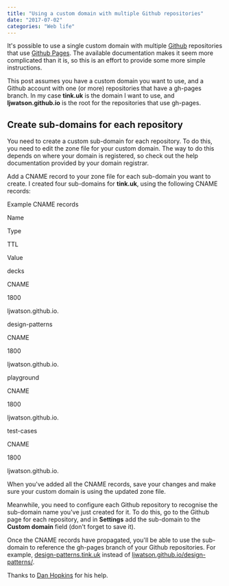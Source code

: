 ```yaml
---
title: "Using a custom domain with multiple Github repositories"
date: "2017-07-02"
categories: "Web life"
---
```


It's possible to use a single custom domain with multiple [Github](https://github.com) repositories that use [Github Pages](https://pages.github.com/). The available documentation makes it seem more complicated than it is, so this is an effort to provide some more simple instructions.

This post assumes you have a custom domain you want to use, and a Github account with one (or more) repositories that have a gh-pages branch. In my case **tink.uk** is the domain I want to use, and **ljwatson.github.io** is the root for the repositories that use gh-pages.

## Create sub-domains for each repository

You need to create a custom sub-domain for each repository. To do this, you need to edit the zone file for your custom domain. The way to do this depends on where your domain is registered, so check out the help documentation provided by your domain registrar.

Add a CNAME record to your zone file for each sub-domain you want to create. I created four sub-domains for **tink.uk**, using the following CNAME records:

Example CNAME records

Name

Type

TTL

Value

decks

CNAME

1800

ljwatson.github.io.

design-patterns

CNAME

1800

ljwatson.github.io.

playground

CNAME

1800

ljwatson.github.io.

test-cases

CNAME

1800

ljwatson.github.io.

When you've added all the CNAME records, save your changes and make sure your custom domain is using the updated zone file.

Meanwhile, you need to configure each Github repository to recognise the sub-domain name you've just created for it. To do this, go to the Github page for each repository, and in **Settings** add the sub-domain to the **Custom domain** field (don't forget to save it).

Once the CNAME records have propagated, you'll be able to use the sub-domain to reference the gh-pages branch of your Github repositories. For example, [design-patterns.tink.uk](https://design-patterns.tink.uk) instead of [ljwatson.github.io/design-patterns/](https://ljwatson.github.io/design-patterns).

Thanks to [Dan Hopkins](https://twitter.com/perlbod) for his help.
